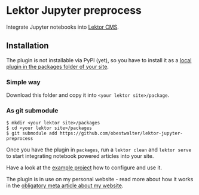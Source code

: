 # Lektor Jupyter preprocess

Integrate Jupyter notebooks into [Lektor CMS](https://www.getlektor.com/).

## Installation

The plugin is not installable via PyPI (yet), so you have to install it as a [local plugin in the packages folder of your site](https://www.getlektor.com/docs/project-layout/).

### Simple way

Download this folder and copy it into `<your lektor site>/package`.
 
### As git submodule

    $ mkdir <your lektor site>/packages
    $ cd <your lektor site>/packages
    $ git submodule add https://github.com/obestwalter/lektor-jupyter-preprocess
    
Once you have the plugin in `packages`, run a `lektor clean` and `lektor serve` to start integrating notebook powered articles into your site.  

Have a look at the [example project](example-project) how to configure and use it.

The plugin is in use on my personal website - read more about how it works in the [obligatory meta article about my website](https://oliver.bestwalter.de/articles/website-meta/).
